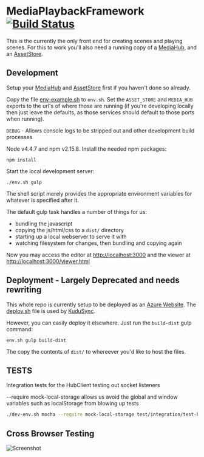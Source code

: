 # MediaPlaybackFramework [![Build Status](https://travis-ci.org/Colum-SMA-Dev/MediaHub.svg?branch=master)](https://travis-ci.org/Colum-SMA-Dev/MediaPlaybackFramework.svg?branch=master)

This is the currently the only front end for creating scenes and playing scenes.  For this to work you'll also need a running copy of a [MediaHub](https://github.com/UoSMediaFrameworks/uos-media-hub-legacy), and an [AssetStore](https://github.com/Colum-SMA-Dev/AssetStore).  

## Development


Setup your [MediaHub](https://github.com/UoSMediaFrameworks/uos-media-hub-legacy) and [AssetStore](https://github.com/UoSMediaFrameworks/uos-asset-store-legacy) first if you haven't done so already.

Copy the file [env-example.sh](env-example.sh) to `env.sh`.  Set the `ASSET_STORE` and `MEDIA_HUB` exports to the url's of where those are running (if you're developing locally then just leave the defaults, as those services should default to those ports when running).  

`DEBUG` - Allows console logs to be stripped out and other development build processes

Node v4.4.7 and npm v2.15.8. 
Install the needed npm packages:
```
npm install
```

Start the local development server:
```
./env.sh gulp
```

The shell script merely provides the appropriate environment variables for whatever is specified after it.

The default gulp task handles a number of things for us:
- bundling the javascript 
- copying the js/html/css to a `dist/` directory
- starting up a local webserver to serve it with
- watching filesystem for changes, then bundling and copying again

Now you may access the editor at [http://localhost:3000](http://localhost:3000) and the viewer at [http://localhost:3000/viewer.html](http://localhost:3000/viewer.html)


## Deployment - Largely Deprecated and needs rewriting

This whole repo is currently setup to be deployed as an [Azure Website](http://azure.microsoft.com).  The [deploy.sh](deploy.sh) file is used by [KuduSync](https://github.com/projectkudu/KuduSync).

However, you can easily deploy it elsewhere.  Just run the `build-dist` gulp command:

```
env.sh gulp build-dist
```

The copy the contents of `dist/` to whereever you'd like to host the files.

## TESTS

Integration tests for the HubClient testing out socket listeners

--require mock-local-storage allows us avoid the global and window variables such as localStorage from blowing up tests

```bash
./dev-env.sh mocha --require mock-local-storage test/integration/test-hub-client.js
```


## Cross Browser Testing

![Screenshot](https://www.browserstack.com/images/layout/browserstack-logo-600x315.png)
